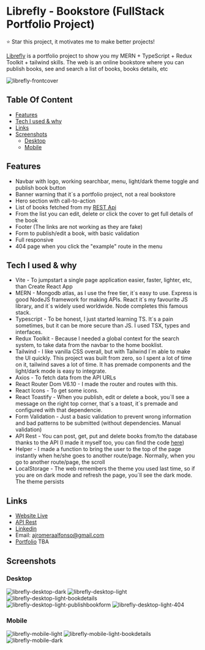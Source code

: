# Librefly - Bookstore (FullStack Portfolio Project)

:star: Star this project, it motivates me to make better projects!

[Librefly](https://librefly-client.onrender.com/) is a portfolio project to show you my MERN + TypeScript + Redux Toolkit + tailwind skills. The web is an online bookstore where you can publish books, see and search a list of books, books details, etc

![librefly-frontcover](https://user-images.githubusercontent.com/71382951/234852062-9c0d9e91-be13-46f8-bbca-f0d7df730aff.png)

## Table Of Content

- [Features](#features)
- [Tech I used & why](#tech-i-used-&-why)
- [Links](#links)
- [Screenshots](#screenshots)
    - [Desktop](#desktop)
    - [Mobile](#mobile)
    
## Features

* Navbar with logo, working searchbar, menu, light/dark theme toggle and publish book button
* Banner warning that it´s a portfolio project, not a real bookstore
* Hero section with call-to-action
* List of books fetched from my [REST Api](https://github.com/AJ-Romera/librefly-api)
* From the list you can edit, delete or click the cover to get full details of the book
* Footer (The links are not working as they are fake)
* Form to publish/edit a book, with basic validation
* Full responsive
* 404 page when you click the "example" route in the menu

## Tech I used & why

* Vite - To jumpstart a single page application easier, faster, lighter, etc, than Create React App
* MERN - Mongodb atlas, as I use the free tier, it´s easy to use. Express is good NodeJS framework for making APIs. React it´s my favourite JS library, and it´s widely used worldwide. Node completes this famous stack.
* Typescript - To be honest, I just started learning TS. It´s a pain sometimes, but it can be more secure than JS. I used TSX, types and interfaces.
* Redux Toolkit - Because I needed a global context for the search system, to take data from the navbar to the home booklist.
* Tailwind - I like vanilla CSS overall, but with Tailwind I´m able to make the UI quickly. This project was built from zero, so I spent a lot of time on it, tailwind saves a lot of time. It has premade components and the light/dark mode is easy to integrate.
* Axios - To fetch data from the API URLs
* React Router Dom V6.10 - I made the router and routes with this.
* React Icons - To get some icons.
* React Toastify - When you publish, edit or delete a book, you´ll see a message on the right top corner, that´s a toast, it´s premade and configured with that dependencie.
* Form Validation - Just a basic validation to prevent wrong information and bad patterns to be submitted (without dependencies. Manual validation)
* API Rest - You can post, get, put and delete books from/to the database thanks to the API (I made it myself too, you can find the code [here](https://github.com/AJ-Romera/librefly-api))
* Helper - I made a function to bring the user to the top of the page instantly when he/she goes to another route/page. Normally, when you go to another route/page, the scroll
* LocalStorage - The web remembers the theme you used last time, so if you are on dark mode and refresh the page, you´ll see the dark mode. The theme persists

## Links
* [Website Live](https://librefly-client.onrender.com/)
* [API Rest](https://github.com/AJ-Romera/librefly-api)
* [Linkedin](https://es.linkedin.com/in/aj-romera)
* Email: ajromeraalfonso@gmail.com
* [Portfolio]() TBA

## Screenshots

### Desktop

![librefly-desktop-dark](https://user-images.githubusercontent.com/71382951/234944969-10ece4c9-dead-47be-b10d-db452df6ea6f.png)
![librefly-desktop-light](https://user-images.githubusercontent.com/71382951/234945077-df28616c-49c4-4c4b-b4af-5a0b111db3cd.png)
![librefly-desktop-light-bookdetails](https://user-images.githubusercontent.com/71382951/234945360-260b7a0a-7020-47ba-9264-84e0ddab9115.png)
![librefly-desktop-light-publishbookform](https://user-images.githubusercontent.com/71382951/234945416-87d993de-3504-4d6b-b6f3-46fb8a000a1b.png)
![librefly-desktop-light-404](https://user-images.githubusercontent.com/71382951/234945626-e00fe377-cca6-4ada-bf35-e0075db78007.png)

### Mobile

![librefly-mobile-light](https://user-images.githubusercontent.com/71382951/234945869-6b870e84-ce18-44c1-8b42-99ef8519d0d3.png)
![librefly-mobile-light-bookdetails](https://user-images.githubusercontent.com/71382951/234945952-86f2f8cd-8031-432b-9820-ba4103fd804e.png)
![librefly-mobile-dark](https://user-images.githubusercontent.com/71382951/234945997-ad304de1-e8be-4a15-b276-0cb512d2ca60.png)

